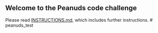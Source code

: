 ## Welcome to the Peanuds code challenge

Please read [INSTRUCTIONS.md](tickets/INSTRUCTIONS.md), which includes further instructions.
#   p e a n u d s _ t e s t  
 